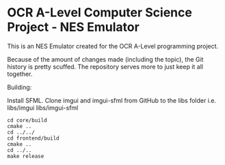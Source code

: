 # OCR A-Level Computer Science Project - NES Emulator

This is an NES Emulator created for the OCR A-Level programming project.

Because of the amount of changes made (including the topic),
the Git history is pretty scuffed. The repository serves more to just keep it all together.

Building:

Install SFML.
Clone imgui and imgui-sfml from GitHub to the libs folder i.e. libs/imgui libs/imgui-sfml

```
cd core/build
cmake ..
cd ../../
cd frontend/build
cmake ..
cd ../..
make release
